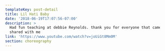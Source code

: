 ```yaml
---
templateKey: post-detail
title: Lil Hati Baby
date: '2018-06-19T17:07:56-07:00'
description: >
  Had fun teaching at debbie Reynolds. thank you for everyone that came out and
  shared with me
link: 'https://www.youtube.com/watch?v=joUiGt8Mm0M'
section: choreography
---
```


